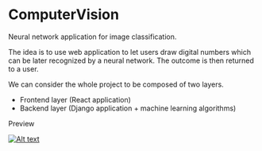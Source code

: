 # ComputerVision
Neural network application for image classification. 

The idea is to use web application to let users draw digital numbers which can be later 
recognized by a neural network. The outcome is then returned to a user.

We can consider the whole project to be composed of two layers. 
- Frontend layer (React application)
- Backend layer (Django application + machine learning algorithms)

Preview

[![Alt text](http://i3.ytimg.com/vi/rzdc8fCv1Dw/hqdefault.jpg)](https://www.youtube.com/watch?v=rzdc8fCv1Dw&)
